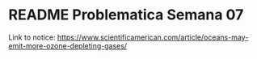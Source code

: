 # README Problematica Semana 07

Link to notice: https://www.scientificamerican.com/article/oceans-may-emit-more-ozone-depleting-gases/
